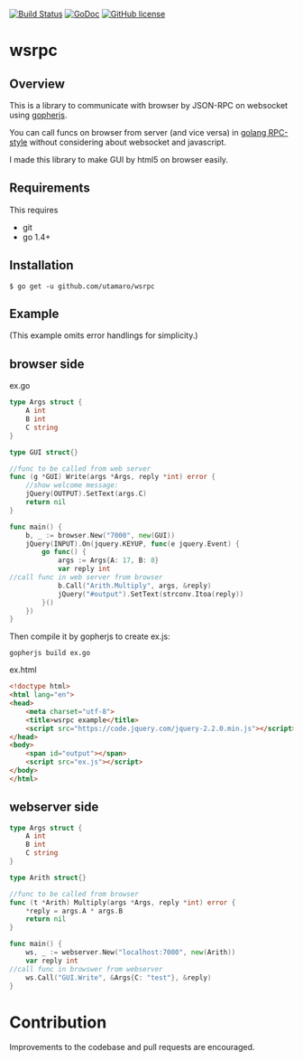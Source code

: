[![Build Status](https://travis-ci.org/utamaro/wsrpc.svg?branch=master)](https://travis-ci.org/utamaro/wsrpc)
[![GoDoc](https://godoc.org/github.com/utamaro/wsrpc?status.svg)](https://godoc.org/github.com/utamaro/wsrpc)
[![GitHub license](https://img.shields.io/badge/license-MIT-blue.svg)](https://raw.githubusercontent.com/utamaro/wsrpc/master/LICENSE)


# wsrpc

## Overview

This is a library to communicate with browser by JSON-RPC on websocket using
[gopherjs](https://github.com/gopherjs/gopherjs).

You can call funcs on browser from server (and vice versa) in [golang RPC-style](https://golang.org/pkg/net/rpc/) without considering about websocket and javascript.

I made this library to make GUI by html5 on browser easily.


## Requirements

This requires

* git
* go 1.4+


## Installation

    $ go get -u github.com/utamaro/wsrpc


## Example
(This example omits error handlings for simplicity.)

## browser side

ex.go

```go
type Args struct {
	A int
	B int
	C string
}

type GUI struct{}

//func to be called from web server
func (g *GUI) Write(args *Args, reply *int) error {
	//show welcome message:
	jQuery(OUTPUT).SetText(args.C)
	return nil
}

func main() {
	b, _ := browser.New("7000", new(GUI))
	jQuery(INPUT).On(jquery.KEYUP, func(e jquery.Event) {
		go func() {
			args := Args{A: 17, B: 8}
			var reply int
//call func in web server from browser 
			b.Call("Arith.Multiply", args, &reply)
			jQuery("#output").SetText(strconv.Itoa(reply))
		}()
	})
}
```

Then compile it by gopherjs to create ex.js:

```
gopherjs build ex.go
```


ex.html
```html
<!doctype html>
<html lang="en">
<head>
    <meta charset="utf-8">
    <title>wsrpc example</title>
    <script src="https://code.jquery.com/jquery-2.2.0.min.js"></script>
</head>
<body>
    <span id="output"></span>
    <script src="ex.js"></script>
</body>
</html>
```

## webserver side

```go
type Args struct {
	A int
	B int
	C string
}

type Arith struct{}

//func to be called from browser
func (t *Arith) Multiply(args *Args, reply *int) error {
	*reply = args.A * args.B
	return nil
}

func main() {
	ws, _ := webserver.New("localhost:7000", new(Arith))
	var reply int
//call func in browswer from webserver 
	ws.Call("GUI.Write", &Args{C: "test"}, &reply)
}
```


# Contribution
Improvements to the codebase and pull requests are encouraged.


